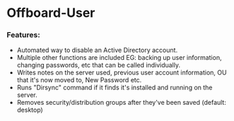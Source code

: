 # Offboard-User

### Features:
* Automated way to disable an Active Directory account.
* Multiple other functions are included EG: backing up user information, changing passwords, etc that can be called individually. 
* Writes notes on the server used, previous user account information, OU that it's now moved to, New Password etc.
* Runs "Dirsync" command if it finds it's installed and running on the server.
* Removes security/distribution groups after they've been saved (default: desktop)
